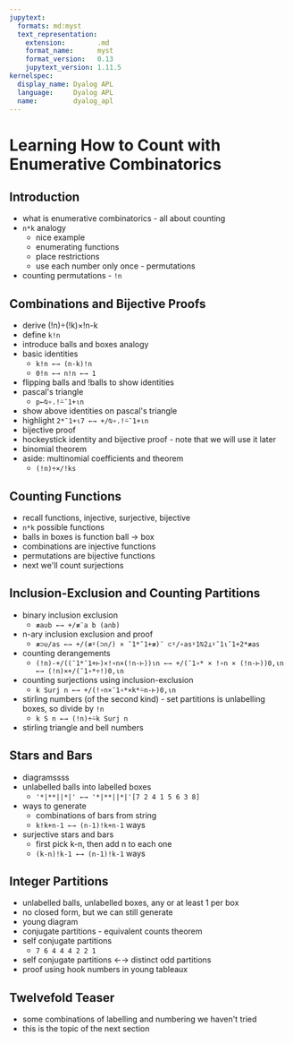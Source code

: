 ```yaml
---
jupytext:
  formats: md:myst
  text_representation:
    extension:        .md
    format_name:      myst
    format_version:   0.13
    jupytext_version: 1.11.5
kernelspec:
  display_name: Dyalog APL
  language:     Dyalog APL
  name:         dyalog_apl
---
```


# Learning How to Count with Enumerative Combinatorics

## Introduction

- what is enumerative combinatorics - all about counting
- `n*k` analogy
    - nice example
    - enumerating functions
    - place restrictions
    - use each number only once - permutations
- counting permutations - `!n`

## Combinations and Bijective Proofs

- derive (!n)÷(!k)×!n-k
- define `k!n`
- introduce balls and boxes analogy
- basic identities
    - `k!n ←→ (n-k)!n`
    - `0!n ←→ n!n ←→ 1`
- flipping balls and !balls to show identities
- pascal's triangle
    - `p←⍉∘.!⍨¯1+⍳n`
- show above identities on pascal's triangle
- highlight `2*¯1+⍳7 ←→ +/⍉∘.!⍨¯1+⍳n`
- bijective proof
- hockeystick identity and bijective proof - note that we will use it later
- binomial theorem
- aside: multinomial coefficients and theorem
    - `(!n)÷×/!ks`

## Counting Functions

- recall functions, injective, surjective, bijective
- `n*k` possible functions
- balls in boxes is function ball → box
- combinations are injective functions
- permutations are bijective functions
- next we'll count surjections

## Inclusion-Exclusion and Counting Partitions

- binary inclusion exclusion
    - `≢a∪b ←→ +/≢¨a b (a∩b)`
- n-ary inclusion exclusion and proof
    - `≢⊃∪/as ←→ +/(≢⍤(⊃∩/) × ¯1*¯1+≢)¨ ⊂⍤/∘as⍤1⍉2⊥⍣¯1⍳¯1+2*≢as`
- counting derangements
    - `(!n)-+/((¯1*¯1+⊢)×!∘n×(!n-⊢))⍳n ←→ +/(¯1∘* × !∘n × (!n-⊢))0,⍳n ←→ (!n)×+/(¯1∘*÷!)0,⍳n`
- counting surjections using inclusion-exclusion
    - `k Surj n ←→ +/(!∘n×¯1∘*×k*⍨n-⊢)0,⍳n`
- stirling numbers (of the second kind) - set partitions is unlabelling boxes, so divide by `!n`
    - `k S n ←→ (!n)÷⍨k Surj n`
- stirling triangle and bell numbers

## Stars and Bars

- diagramssss
- unlabelled balls into labelled boxes
    - `'*|**||*|' ←→ '*|**||*|'[7 2 4 1 5 6 3 8]`
- ways to generate
    - combinations of bars from string
    - `k!k+n-1 ←→ (n-1)!k+n-1` ways
- surjective stars and bars
    - first pick k-n, then add n to each one
    - `(k-n)!k-1 ←→ (n-1)!k-1` ways

## Integer Partitions

- unlabelled balls, unlabelled boxes, any or at least 1 per box
- no closed form, but we can still generate
- young diagram
- conjugate partitions - equivalent counts theorem
- self conjugate partitions
    - `7 6 4 4 4 2 2 1`
- self conjugate partitions ←→ distinct odd partitions
- proof using hook numbers in young tableaux

## Twelvefold Teaser

- some combinations of labelling and numbering we haven't tried
- this is the topic of the next section
